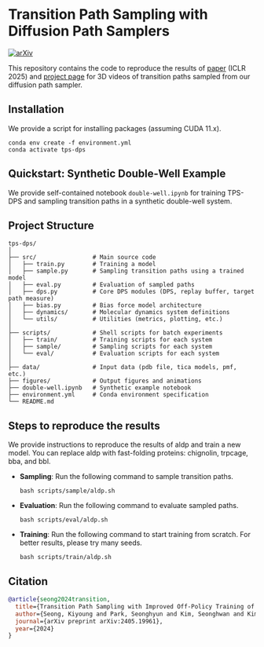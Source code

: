 # Transition Path Sampling with Diffusion Path Samplers
[![arXiv](https://img.shields.io/badge/arXiv-2405.19961-84cc16)](https://arxiv.org/abs/2405.19961)

This repository contains the code to reproduce the results of [paper](https://arxiv.org/abs/2405.19961) (ICLR 2025) and [project page](https://kiyoung98.github.io/tps-dps/) for 3D videos of transition paths sampled from our diffusion path sampler.

## Installation
We provide a script for installing packages (assuming CUDA 11.x).
```
conda env create -f environment.yml
conda activate tps-dps
```

## Quickstart: Synthetic Double-Well Example
We provide self-contained notebook `double-well.ipynb` for training TPS-DPS and sampling transition paths in a synthetic double-well system. 

## Project Structure
```
tps-dps/
│
├── src/                # Main source code
│   ├── train.py        # Training a model
│   ├── sample.py       # Sampling transition paths using a trained model
│   ├── eval.py         # Evaluation of sampled paths
│   ├── dps.py          # Core DPS modules (DPS, replay buffer, target path measure)
│   ├── bias.py         # Bias force model architecture
│   ├── dynamics/       # Molecular dynamics system definitions
│   └── utils/          # Utilities (metrics, plotting, etc.)
│
├── scripts/            # Shell scripts for batch experiments
│   ├── train/          # Training scripts for each system
│   ├── sample/         # Sampling scripts for each system
│   └── eval/           # Evaluation scripts for each system
│
├── data/               # Input data (pdb file, tica models, pmf, etc.)
├── figures/            # Output figures and animations
├── double-well.ipynb   # Synthetic example notebook
├── environment.yml     # Conda environment specification
└── README.md           
```

## Steps to reproduce the results
We provide instructions to reproduce the results of aldp and train a new model. You can replace aldp with fast-folding proteins: chignolin, trpcage, bba, and bbl.

- **Sampling**: Run the following command to sample transition paths.
    ```
    bash scripts/sample/aldp.sh
    ```
- **Evaluation**: Run the following command to evaluate sampled paths.
    ```
    bash scripts/eval/aldp.sh
    ```
- **Training**: Run the following command to start training from scratch. For better results, please try many seeds.
    ```
    bash scripts/train/aldp.sh
    ```

## Citation

```bibtex
@article{seong2024transition,
  title={Transition Path Sampling with Improved Off-Policy Training of Diffusion Path Samplers},
  author={Seong, Kiyoung and Park, Seonghyun and Kim, Seonghwan and Kim, Woo Youn and Ahn, Sungsoo},
  journal={arXiv preprint arXiv:2405.19961},
  year={2024}
}
```